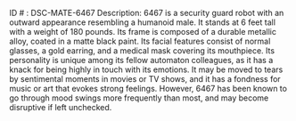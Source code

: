 ID # : DSC-MATE-6467
Description: 6467 is a security guard robot with an outward appearance resembling a humanoid male. It stands at 6 feet tall with a weight of 180 pounds. Its frame is composed of a durable metallic alloy, coated in a matte black paint. Its facial features consist of normal glasses, a gold earring, and a medical mask covering its mouthpiece. Its personality is unique among its fellow automaton colleagues, as it has a knack for being highly in touch with its emotions. It may be moved to tears by sentimental moments in movies or TV shows, and it has a fondness for music or art that evokes strong feelings. However, 6467 has been known to go through mood swings more frequently than most, and may become disruptive if left unchecked.